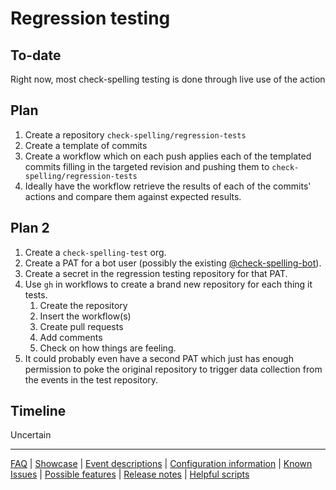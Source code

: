 # Regression testing

## To-date

Right now, most check-spelling testing is done through live use of the action

## Plan

1. Create a repository `check-spelling/regression-tests`
2. Create a template of commits
3. Create a workflow which on each push applies each of the templated commits filling in the targeted revision and pushing them to `check-spelling/regression-tests`
4. Ideally have the workflow retrieve the results of each of the commits' actions and compare them against expected results.

## Plan 2

1. Create a `check-spelling-test` org.
2. Create a PAT for a bot user (possibly the existing [@check-spelling-bot](https://github.com/check-spelling-bot)).
3. Create a secret in the regression testing repository for that PAT.
4. Use `gh` in workflows to create a brand new repository for each thing it tests.
   1. Create the repository
   2. Insert the workflow(s)
   3. Create pull requests
   4. Add comments
   5. Check on how things are feeling.
5. It could probably even have a second PAT which just has enough permission to poke the original repository to trigger data collection from the events in the test repository.

## Timeline

Uncertain

---
[FAQ](FAQ.md) | [Showcase](Showcase.md) | [Event descriptions](Event-descriptions.md) | [Configuration information](Configuration-information.md) | [Known Issues](Known-Issues.md) | [Possible features](Possible-features.md) | [Release notes](Release-notes.md) | [Helpful scripts](Helpful-scripts.md)

